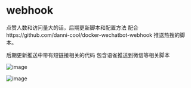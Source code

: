 # webhook
点赞人数和访问量大的话，后期更新脚本和配置方法
配合https://github.com/danni-cool/docker-wechatbot-webhook
推送热搜的脚本。

后期更新推送中带有短链接相关的代码
包含语雀推送到微信等相关脚本

![image](https://github.com/jiyuhei/webhook/assets/143597936/88268c7c-8d93-4d58-be63-40e521c98b32)

![image](https://github.com/jiyuhei/webhook/assets/143597936/7df411e9-403a-47d3-9896-6b89f8bdfc6b)
